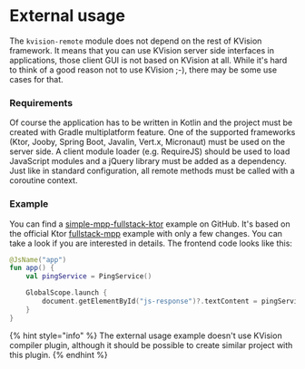 # External usage

The `kvision-remote` module does not depend on the rest of KVision framework. It means that you can use KVision server side interfaces in applications, those client GUI is not based on KVision at all. While it's hard to think of a good reason not to use KVision ;-\), there may be some use cases for that.

### Requirements

Of course the application has to be written in Kotlin and the project must be created with Gradle multiplatform feature. One of the supported frameworks \(Ktor, Jooby,  Spring Boot, Javalin, Vert.x, Micronaut\) must be used on the server side. A client module loader \(e.g. RequireJS\) should be used to load JavaScript modules and a jQuery library must be added as a dependency. Just like in standard configuration, all remote methods must be called with a coroutine context.

### Example

You can find a [simple-mpp-fullstack-ktor](https://github.com/rjaros/kvision-examples/tree/master/simple-mpp-fullstack-ktor) example on GitHub. It's based on the official Ktor [fullstack-mpp](https://github.com/ktorio/ktor-samples/tree/master/mpp/fullstack-mpp) example with only a few changes. You can take a look if you are interested in details. The frontend code looks like this:

```kotlin
@JsName("app")
fun app() {
    val pingService = PingService()

    GlobalScope.launch {
        document.getElementById("js-response")?.textContent = pingService.ping("Hello World from Client!")
    }
}
```

{% hint style="info" %}
The external usage example doesn't use KVision compiler plugin, although it should be possible to create similar project with this plugin.
{% endhint %}

